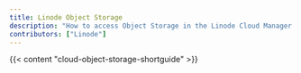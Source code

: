 ```yaml
---
title: Linode Object Storage
description: "How to access Object Storage in the Linode Cloud Manager."
contributors: ["Linode"]
---
```


{{< content "cloud-object-storage-shortguide" >}}
